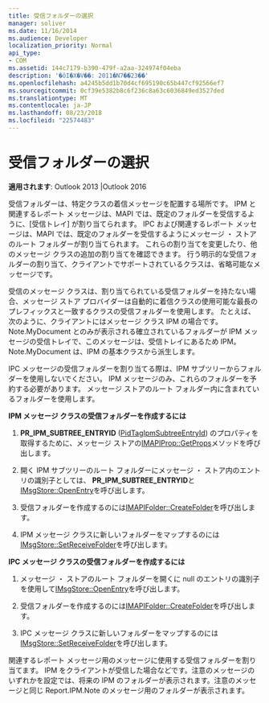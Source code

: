 ```yaml
---
title: 受信フォルダーの選択
manager: soliver
ms.date: 11/16/2014
ms.audience: Developer
localization_priority: Normal
api_type:
- COM
ms.assetid: 144c7179-b390-479f-a2aa-324974f04eba
description: '�ŏI�X�V��: 2011�N7��23��'
ms.openlocfilehash: a4245b5dd1b70d4cf695190c65b447cf92566ef7
ms.sourcegitcommit: 0cf39e5382b8c6f236c8a63c6036849ed3527ded
ms.translationtype: MT
ms.contentlocale: ja-JP
ms.lasthandoff: 08/23/2018
ms.locfileid: "22574483"
---
```

# <a name="selecting-a-receive-folder"></a>受信フォルダーの選択

  
  
**適用されます**: Outlook 2013 |Outlook 2016 
  
受信フォルダーは、特定クラスの着信メッセージを配置する場所です。 IPM と関連するレポート メッセージは、MAPI では、既定のフォルダーを受信するように、[受信トレイ] が割り当てられます。 IPC および関連するレポート メッセージは、MAPI では、既定のフォルダーを受信するようにメッセージ ・ ストアのルート フォルダーが割り当てられます。 これらの割り当てを変更したり、他のメッセージ クラスの追加の割り当てを確認できます。 行う明示的な受信フォルダーの割り当て、クライアントでサポートされているクラスは、省略可能なメッセージです。
  
受信のメッセージ クラスは、割り当てられている受信フォルダーを持たない場合、メッセージ ストア プロバイダーは自動的に着信クラスの使用可能な最長のプレフィックスと一致するクラスの受信フォルダーを使用します。 たとえば、次のように、クライアントにはメッセージ クラス IPM の場合です。Note.MyDocument とのみが表示される確立されているフォルダーが IPM メッセージの受信トレイで、このメッセージは、受信トレイにあるため IPM。Note.MyDocument は、IPM の基本クラスから派生します。
  
IPC メッセージの受信フォルダーを割り当てる際は、IPM サブツリーからフォルダーを使用しないでください。 IPM メッセージのみ、これらのフォルダーを予約する必要があります。 メッセージ ストアのルート フォルダー内に含まれているフォルダーを使用します。 
  
 **IPM メッセージ クラスの受信フォルダーを作成するには**
  
1. **PR_IPM_SUBTREE_ENTRYID** ([PidTagIpmSubtreeEntryId](pidtagipmsubtreeentryid-canonical-property.md)) のプロパティを取得するために、メッセージ ストアの[IMAPIProp::GetProps](imapiprop-getprops.md)メソッドを呼び出します。 
    
2. 開く IPM サブツリーのルート フォルダーにメッセージ ・ ストア内のエントリの識別子としては、 **PR_IPM_SUBTREE_ENTRYID**と[IMsgStore::OpenEntry](imsgstore-openentry.md)を呼び出します。 
    
3. 受信フォルダーを作成するのには[IMAPIFolder::CreateFolder](imapifolder-createfolder.md)を呼び出します。 
    
4. IPM メッセージ クラスに新しいフォルダーをマップするのには[IMsgStore::SetReceiveFolder](imsgstore-setreceivefolder.md)を呼び出します。 
    
 **IPC メッセージ クラスの受信フォルダーを作成するには**
  
1. メッセージ ・ ストアのルート フォルダーを開くに null のエントリの識別子を使用して[IMsgStore::OpenEntry](imsgstore-openentry.md)を呼び出します。 
    
2. 受信フォルダーを作成するのには[IMAPIFolder::CreateFolder](imapifolder-createfolder.md)を呼び出します。 
    
3. IPC メッセージ クラスに新しいフォルダーをマップするのには[IMsgStore::SetReceiveFolder](imsgstore-setreceivefolder.md)を呼び出します。 
    
関連するレポート メッセージ用のメッセージに使用する受信フォルダーを割り当てます。 IPM をクライアントが受信した場合などです。注意のメッセージのいずれかを設定では、将来の IPM のフォルダーが表示されます。注意のメッセージと同じ Report.IPM.Note のメッセージ用のフォルダーが表示されます。
  

